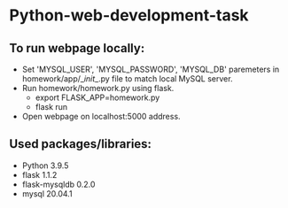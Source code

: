 # Python-web-development-task

## To run webpage locally:

- Set 'MYSQL_USER', 'MYSQL_PASSWORD', 'MYSQL_DB' paremeters in homework/app/\__init__.py file to match local MySQL server.
- Run homework/homework.py using flask.
  - export FLASK_APP=homework.py
  - flask run
- Open webpage on localhost:5000 address.

## Used packages/libraries:

- Python 3.9.5
- flask 1.1.2
- flask-mysqldb 0.2.0
- mysql 20.04.1
